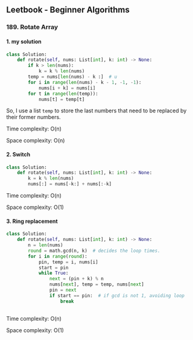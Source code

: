 ## Leetbook - Beginner Algorithms

### 189. Rotate Array

#### 1. my solution

```python
class Solution:
    def rotate(self, nums: List[int], k: int) -> None:
        if k > len(nums):
            k = k % len(nums)
        temp = nums[len(nums) - k :]  # u
        for i in range(len(nums) - k - 1, -1, -1):
            nums[i + k] = nums[i]
        for t in range(len(temp)):
            nums[t] = temp[t]
```

So, I use a list `temp` to store the last numbers that need to be replaced by their former numbers.

Time complexity: O(n)

Space complexity: O(n)



#### 2. Switch

```python
class Solution:
    def rotate(self, nums: List[int], k: int) -> None:
        k = k % len(nums)
        nums[:] = nums[-k:] + nums[:-k]
```

Time complexity: O(n)

Space complexity: O(1)



#### 3. Ring replacement

```py
class Solution:
    def rotate(self, nums: List[int], k: int) -> None:
        n = len(nums)
        round = math.gcd(n, k)  # decides the loop times.
       	for i in range(round):
            pin, temp = i, nums[i]
            start = pin
            while True:
                next = (pin + k) % n
                nums[next], temp = temp, nums[next]
                pin = next
                if start == pin:  # if gcd is not 1, avoiding loop
                    break      
                
```
Time complexity: O(n)

Space complexity: O(1)
